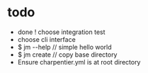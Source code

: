 # todo

- done ! choose integration test
- choose cli interface
- $ jm --help // simple hello world
- $ jm create // copy base directory
- Ensure charpentier.yml is at root directory

